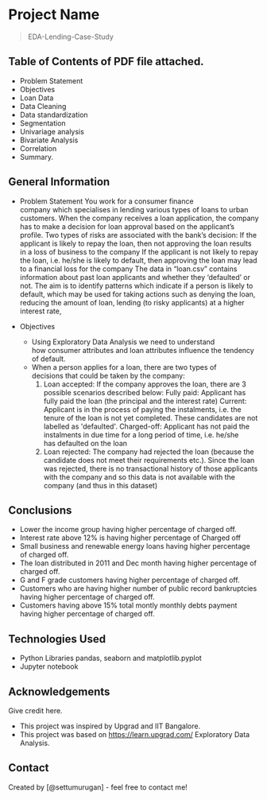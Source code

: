 # Project Name
> EDA-Lending-Case-Study



## Table of Contents of PDF file attached.
- Problem Statement
- Objectives
- Loan Data
- Data Cleaning
- Data standardization
- Segmentation
- Univariage analysis
- Bivariate Analysis
- Correlation 
- Summary.

<!-- You can include any other section that is pertinent to your problem -->

## General Information
- Problem Statement
    You work for a consumer finance company which specialises in lending various types of loans to urban customers. When the company receives a loan application, the company has to make a decision for loan approval based on the applicant’s profile. Two types of risks are associated with the bank’s decision:
        If the applicant is likely to repay the loan, then not approving the loan results in a loss of business to the company
        If the applicant is not likely to repay the loan, i.e. he/she is likely to default, then approving the loan may lead to a financial loss for the company
    The data in “loan.csv” contains information about past loan applicants and whether they ‘defaulted’ or not. The aim is to identify patterns which indicate if a person is likely to default, which may be used for taking actions such as denying the loan, reducing the amount of loan, lending (to risky applicants) at a higher interest rate, 

- Objectives
    - Using Exploratory Data Analysis we need to understand how consumer attributes and loan attributes influence the tendency of default.
    - When a person applies for a loan, there are two types of decisions that could be taken by the company:
        1. Loan accepted: If the company approves the loan, there are 3 possible scenarios described below:
            Fully paid: Applicant has fully paid the loan (the principal and the interest rate)
            Current: Applicant is in the process of paying the instalments, i.e. the tenure of the loan is not yet completed. These candidates are not labelled as 'defaulted'.
            Charged-off: Applicant has not paid the instalments in due time for a long period of time, i.e. he/she has defaulted on the loan 
        2. Loan rejected: The company had rejected the loan (because the candidate does not meet their requirements etc.). Since the loan was rejected, there is no transactional history of those applicants with the company and so this data is not available with the company (and thus in this dataset)
    



<!-- You don't have to answer all the questions - just the ones relevant to your project. -->

## Conclusions
- Lower the income group having higher percentage of charged off.
- Interest rate above 12% is having higher percentage of Charged off
- Small business and renewable energy loans having higher percentage of charged off.
- The loan distributed in 2011 and Dec month having higher percentage of charged off.
- G and F grade customers having higher percentage of charged off.
- Customers who are having higher number of public record bankruptcies having higher percentage of charged off.
- Customers having above 15% total montly monthly debts payment having higher percentage of charged off.


<!-- You don't have to answer all the questions - just the ones relevant to your project. -->


## Technologies Used
- Python Libraries pandas, seaborn and matplotlib.pyplot
- Jupyter notebook 

<!-- As the libraries versions keep on changing, it is recommended to mention the version of library used in this project -->

## Acknowledgements
Give credit here.
- This project was inspired by Upgrad and IIT Bangalore.
- This project was based on https://learn.upgrad.com/ Exploratory Data Analysis.


## Contact
Created by [@settumurugan] - feel free to contact me!


<!-- Optional -->
<!-- ## License -->
<!-- This project is open source and available under the [... License](). -->

<!-- You don't have to include all sections - just the one's relevant to your project -->
